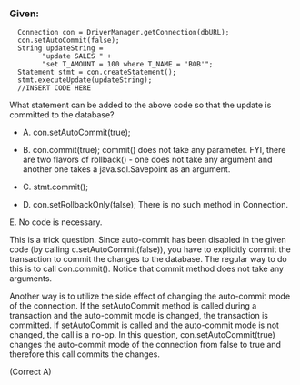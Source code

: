 ### Given:

```
  Connection con = DriverManager.getConnection(dbURL);
  con.setAutoCommit(false);
  String updateString =
        "update SALES " +
        "set T_AMOUNT = 100 where T_NAME = 'BOB'";
  Statement stmt = con.createStatement();
  stmt.executeUpdate(updateString);
  //INSERT CODE HERE
``` 

What statement can be added to the above code so that the update is committed to the database?

* A. con.setAutoCommit(true);

* B. con.commit(true);
commit() does not take any parameter.
FYI, there are two flavors of rollback() - one does not take any argument and another one takes a java.sql.Savepoint as an argument.

* C. stmt.commit();

* D. con.setRollbackOnly(false);
   There is no such method in Connection.

E. No code is necessary.

This is a trick question. Since auto-commit has been
disabled in the given code (by calling c.setAutoCommit(false)), you have to explicitly
commit the transaction to commit the changes to the database. The regular way to do this is to call con.commit().
Notice that commit method does not take any arguments.

Another way is to utilize the side effect of changing the auto-commit mode of the connection.
If the setAutoCommit method is called during a transaction and the auto-commit mode is changed,
the transaction is committed. If setAutoCommit is called and the auto-commit mode is not changed,
the call is a no-op. In this question, con.setAutoCommit(true) changes the auto-commit
mode of the connection from false to true and therefore this call commits the changes.

(Correct A)

